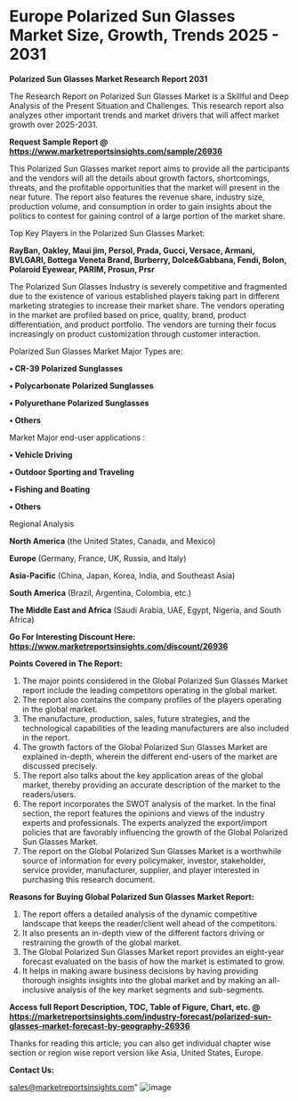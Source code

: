  # Europe Polarized Sun Glasses Market Size, Growth, Trends 2025 - 2031

<strong>Polarized Sun Glasses Market Research Report 2031</strong>

The Research Report on Polarized Sun Glasses Market is a Skillful and Deep Analysis of the Present Situation and Challenges. This research report also analyzes other important trends and market drivers that will affect market growth over 2025-2031.

<strong>Request Sample Report @ <a href=https://www.marketreportsinsights.com/sample/26936>https://www.marketreportsinsights.com/sample/26936</a></strong>

This Polarized Sun Glasses market report aims to provide all the participants and the vendors will all the details about growth factors, shortcomings, threats, and the profitable opportunities that the market will present in the near future. The report also features the revenue share, industry size, production volume, and consumption in order to gain insights about the politics to contest for gaining control of a large portion of the market share.

Top Key Players in the Polarized Sun Glasses Market:

<strong>RayBan, Oakley, Maui jim, Persol, Prada, Gucci, Versace, Armani, BVLGARI, Bottega Veneta Brand, Burberry, Dolce&Gabbana, Fendi, Bolon, Polaroid Eyewear, PARIM, Prosun, Prsr</strong>

The Polarized Sun Glasses Industry is severely competitive and fragmented due to the existence of various established players taking part in different marketing strategies to increase their market share. The vendors operating in the market are profiled based on price, quality, brand, product differentiation, and product portfolio. The vendors are turning their focus increasingly on product customization through customer interaction.

Polarized Sun Glasses Market Major Types are:

<strong>• CR-39 Polarized Sunglasses

• Polycarbonate Polarized Sunglasses

• Polyurethane Polarized Sunglasses

• Others</strong>

Market Major end-user applications :

<strong>• Vehicle Driving

• Outdoor Sporting and Traveling

• Fishing and Boating

• Others</strong>

Regional Analysis

</u><strong><b>North America</b></strong> (the United States, Canada, and Mexico)

<strong><b>Europe </b></strong>(Germany, France, UK, Russia, and Italy)

<strong><b>Asia-Pacific</b></strong> (China, Japan, Korea, India, and Southeast Asia)

<strong><b>South America</b></strong> (Brazil, Argentina, Colombia, etc.)

<strong><b>The Middle East and Africa</b></strong> (Saudi Arabia, UAE, Egypt, Nigeria, and South Africa)

<strong>Go For Interesting Discount Here: <a href=https://www.marketreportsinsights.com/discount/26936>https://www.marketreportsinsights.com/discount/26936</a></strong>

<strong>Points Covered in The Report:</strong>
<ol>
  <li>The major points considered in the Global Polarized Sun Glasses Market report include the leading competitors operating in the global market.</li>
  <li>The report also contains the company profiles of the players operating in the global market.</li>
  <li>The manufacture, production, sales, future strategies, and the technological capabilities of the leading manufacturers are also included in the report.</li>
  <li>The growth factors of the Global Polarized Sun Glasses Market are explained in-depth, wherein the different end-users of the market are discussed precisely.</li>
  <li>The report also talks about the key application areas of the global market, thereby providing an accurate description of the market to the readers/users.</li>
  <li>The report incorporates the SWOT analysis of the market. In the final section, the report features the opinions and views of the industry experts and professionals. The experts analyzed the export/import policies that are favorably influencing the growth of the Global Polarized Sun Glasses Market.</li>
  <li>The report on the Global Polarized Sun Glasses Market is a worthwhile source of information for every policymaker, investor, stakeholder, service provider, manufacturer, supplier, and player interested in purchasing this research document.</li>
</ol>
<strong>Reasons for Buying Global Polarized Sun Glasses Market Report:</strong>

<ol>
  <li>The report offers a detailed analysis of the dynamic competitive landscape that keeps the reader/client well ahead of the competitors.</li>
  <li>It also presents an in-depth view of the different factors driving or restraining the growth of the global market.</li>
  <li>The Global Polarized Sun Glasses Market report provides an eight-year forecast evaluated on the basis of how the market is estimated to grow.</li>
  <li>It helps in making aware business decisions by having providing thorough insights insights into the global market and by making an all-inclusive analysis of the key market segments and sub-segments.</li>
</ol>
<strong>Access full Report Description, TOC, Table of Figure, Chart, etc. @ <a href=https://marketreportsinsights.com/industry-forecast/polarized-sun-glasses-market-forecast-by-geography-26936>https://marketreportsinsights.com/industry-forecast/polarized-sun-glasses-market-forecast-by-geography-26936</a></strong>


Thanks for reading this article; you can also get individual chapter wise section or region wise report version like Asia, United States, Europe.

<strong>Contact Us:</strong>

sales@marketreportsinsights.com"
![image](https://github.com/user-attachments/assets/55b394f5-0d7d-45d5-9307-e227ca96aaf1)
